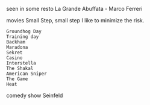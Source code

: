 
seen in some resto
    La Grande Abuffata - Marco Ferreri

movies 
    Small Step, small step 
    I like to minimize the risk.

    Groundhog Day
    Training day
    Backham
    Maradona
    Sekret
    Casino
    Interstella
    The Shakal
    American Sniper
    The Game
    Heat

comedy show
    Seinfeld
